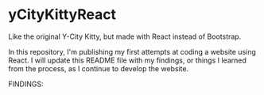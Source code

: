 # yCityKittyReact
Like the original Y-City Kitty, but made with React instead of Bootstrap.

In this repository, I'm publishing my first attempts at coding a website using React. I will update this README file with my findings, or things I learned from the process, as I continue to develop the website. 

FINDINGS:
